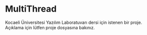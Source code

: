 # MultiThread
Kocaeli Üniversitesi Yazılım Laboratuvarı dersi için istenen bir proje. 
Açıklama için lütfen proje dosyasına bakınız.
